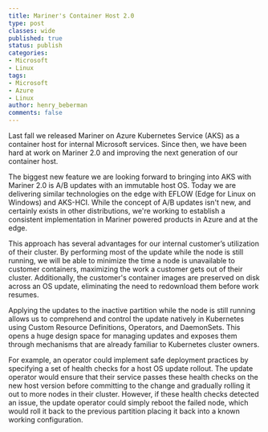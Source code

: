 ```yaml
---
title: Mariner's Container Host 2.0
type: post
classes: wide
published: true
status: publish
categories:
- Microsoft
- Linux
tags:
- Microsoft
- Azure
- Linux
author: henry_beberman
comments: false
---
```


Last fall we released Mariner on Azure Kubernetes Service (AKS) as a container host for internal Microsoft services. Since then, we have been hard at work on Mariner 2.0 and improving the next generation of our container host.

The biggest new feature we are looking forward to bringing into AKS with Mariner 2.0 is A/B updates with an immutable host OS. Today we are delivering similar technologies on the edge with EFLOW (Edge for Linux on Windows) and AKS-HCI. While the concept of A/B updates isn't new, and certainly exists in other distributions, we're working to establish a consistent implementation in Mariner powered products in Azure and at the edge.

This approach has several advantages for our internal customer’s utilization of their cluster. By performing most of the update while the node is still running, we will be able to minimize the time a node is unavailable to customer containers, maximizing the work a customer gets out of their cluster. Additionally, the customer's container images are preserved on disk across an OS update, eliminating the need to redownload them before work resumes.

Applying the updates to the inactive partition while the node is still running allows us to comprehend and control the update natively in Kubernetes using Custom Resource Definitions, Operators, and DaemonSets. This opens a huge design space for managing updates and exposes them through mechanisms that are already familiar to Kubernetes cluster owners.

For example, an operator could implement safe deployment practices by specifying a set of health checks for a host OS update rollout. The update operator would ensure that their service passes these health checks on the new host version before committing to the change and gradually rolling it out to more nodes in their cluster. However, if these health checks detected an issue, the update operator could simply reboot the failed node, which would roll it back to the previous partition placing it back into a known working configuration.


